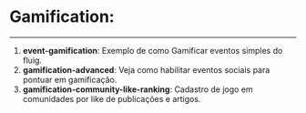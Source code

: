 # Gamification:
---

1. **event-gamification**: Exemplo de como Gamificar eventos simples do fluig.
1. **gamification-advanced**: Veja como habilitar eventos sociais para pontuar em gamificação.
1. **gamification-community-like-ranking**: Cadastro de jogo em comunidades por like de publicações e artigos.
